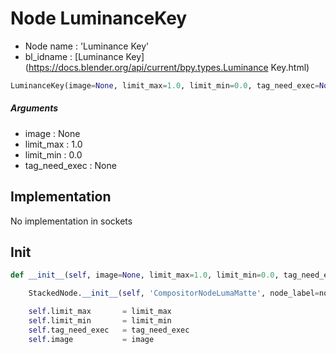 # Node LuminanceKey

- Node name : 'Luminance Key'
- bl_idname : [Luminance Key](https://docs.blender.org/api/current/bpy.types.Luminance Key.html)


``` python
LuminanceKey(image=None, limit_max=1.0, limit_min=0.0, tag_need_exec=None, node_label=None, node_color=None)
```
##### Arguments

- image : None
- limit_max : 1.0
- limit_min : 0.0
- tag_need_exec : None

## Implementation

No implementation in sockets

## Init

``` python
def __init__(self, image=None, limit_max=1.0, limit_min=0.0, tag_need_exec=None, node_label=None, node_color=None):

    StackedNode.__init__(self, 'CompositorNodeLumaMatte', node_label=node_label, node_color=node_color)

    self.limit_max       = limit_max
    self.limit_min       = limit_min
    self.tag_need_exec   = tag_need_exec
    self.image           = image
```
